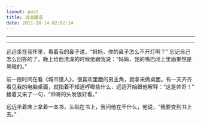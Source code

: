 ```yaml
---
layout: post
title: 远远趣语
date: 2011-10-14 02:02:14
---
```


<meta http-equiv='Content-Type' content='text/html; charset=utf-8' />

---

---

远远坐在我怀里，看着我的鼻子说，“妈妈，你的鼻子怎么不开灯啊？”
忘记自己怎么回答的了，晚上给他洗澡的时候他跟我说：“妈妈，我的嘴巴闭上里面果然是黑暗的。”


前一段时间在看《城市猎人》，很喜欢里面的男主角，就拿来做桌面。有一天齐齐看见我的电脑桌面，就指着不知道哼唧些什么，远远开始跟他解释：“这是帅哥！”
接着又来了一句，“帅哥的头发很好看。”

远远坐着床上拿着一本书，头贴在书上，我问他在干什么，他说，“我要变到书上去。”


